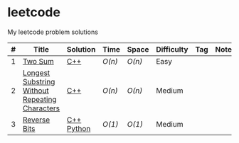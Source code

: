 # leetcode
My leetcode problem solutions

|  #  | Title           |  Solution       |  Time           | Space           | Difficulty    | Tag          | Note| 
|-----|---------------- | --------------- | --------------- | --------------- | ------------- |--------------|-----|
1 | [Two Sum](https://leetcode.com/problems/two-sum/) | [C++](./1.cpp)  | _O(n)_       | _O(n)_          | Easy         |||
2 | [Longest Substring Without Repeating Characters](https://leetcode.com/problems/longest-substring-without-repeating-characters/) | [C++](./3.cpp)  | _O(n)_ | _O(n)_          | Medium         |||
3 | [Reverse Bits](https://leetcode.com/problems/reverse-bits/)  | [C++](./C++/reverse-bits.cpp) [Python](./Python/reverse-bits.py) | _O(1)_        | _O(1)_          | Medium           |||

